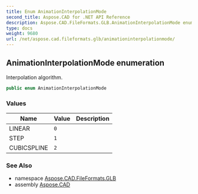 ```yaml
---
title: Enum AnimationInterpolationMode
second_title: Aspose.CAD for .NET API Reference
description: Aspose.CAD.FileFormats.GLB.AnimationInterpolationMode enum. Interpolation algorithm
type: docs
weight: 9680
url: /net/aspose.cad.fileformats.glb/animationinterpolationmode/
---
```

## AnimationInterpolationMode enumeration

Interpolation algorithm.

```csharp
public enum AnimationInterpolationMode
```

### Values

| Name | Value | Description |
| --- | --- | --- |
| LINEAR | `0` |  |
| STEP | `1` |  |
| CUBICSPLINE | `2` |  |

### See Also

* namespace [Aspose.CAD.FileFormats.GLB](../../aspose.cad.fileformats.glb/)
* assembly [Aspose.CAD](../../)


